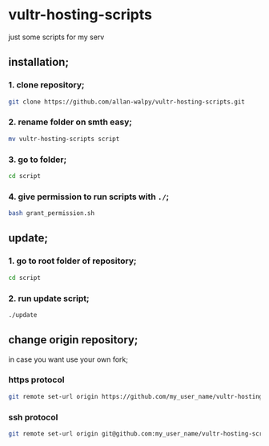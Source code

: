 # vultr-hosting-scripts
just some scripts for my serv

## installation;

### 1. clone repository;

```bash
git clone https://github.com/allan-walpy/vultr-hosting-scripts.git
```

### 2. rename folder on smth easy;

```bash
mv vultr-hosting-scripts script
```

### 3. go to folder;

```bash
cd script
```

### 4. give permission to run scripts with `./`;

```bash
bash grant_permission.sh
```

## update;

### 1. go to root folder of repository;

```bash
cd script
```

### 2. run update script;

```bash
./update
```

## change origin repository;
in case you want use your own fork;

### https protocol
```bash
git remote set-url origin https://github.com/my_user_name/vultr-hosting-scripts.git
```

### ssh protocol
```bash
git remote set-url origin git@github.com:my_user_name/vultr-hosting-scripts.git
```
